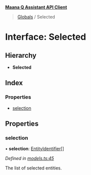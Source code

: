 **[Maana Q Assistant API Client](../README.md)**

> [Globals](../README.md) / Selected

# Interface: Selected

## Hierarchy

* **Selected**

## Index

### Properties

* [selection](selected.md#selection)

## Properties

### selection

•  **selection**: [EntityIdentifier](entityidentifier.md)[]

*Defined in [models.ts:45](https://github.com/maana-io/q-assistant-client/blob/2b2b176/src/models.ts#L45)*

The list of selected entities.

